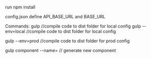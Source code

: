 run npm install

config.json define API_BASE_URL and BASE_URL

Commands: gulp //compile code to dist folder for local config gulp --env=local //compile code to dist folder for local config

gulp --env=prod //compile code to dist folder for prod config

gulp component --name= // generate new component
